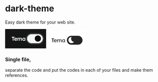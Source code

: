 # dark-theme
Easy dark theme for your web site.

![alt text](/sun.png)
![alt text](/moon.png)

### Single file, 
separate the code and put the codes in each of your files and make them references.
